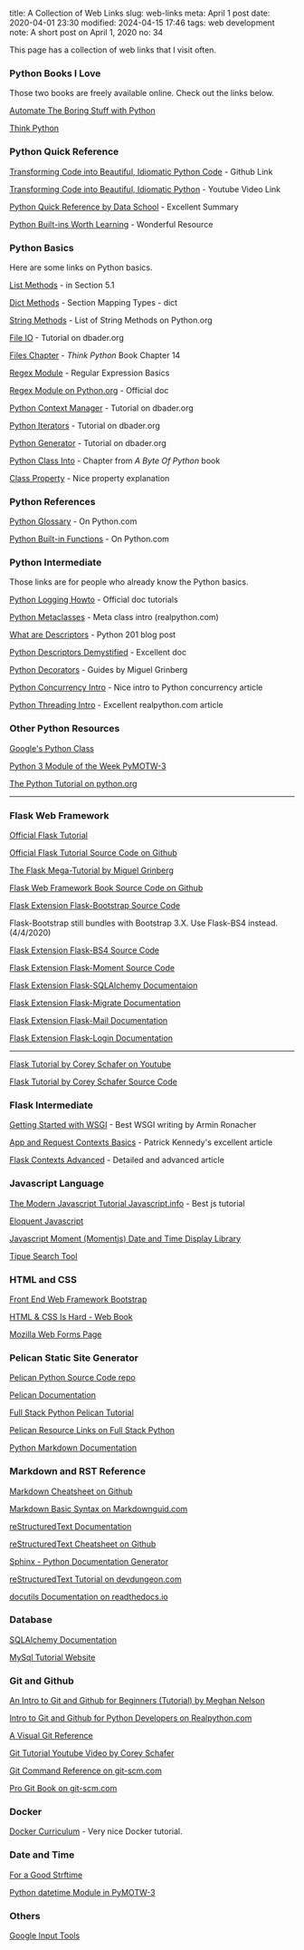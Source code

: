 title: A Collection of Web Links
slug: web-links
meta: April 1 post
date: 2020-04-01 23:30
modified: 2024-04-15 17:46
tags: web development
note: A short post on April 1, 2020
no: 34

This page has a collection of web links that I visit often.

### Python Books I Love

Those two books are freely available online. Check out the links below. 

[Automate The Boring Stuff with Python](https://automatetheboringstuff.com/)

[Think Python](http://greenteapress.com/thinkpython2/html/index.html)

### Python Quick Reference

[Transforming Code into Beautiful, Idiomatic Python Code](https://github.com/JeffPaine/beautiful_idiomatic_python) - Github Link

<span class="pl-4"></span>[Transforming Code into Beautiful, Idiomatic Python](https://youtu.be/OSGv2VnC0go) - Youtube Video Link

[Python Quick Reference by Data School](https://nbviewer.jupyter.org/github/justmarkham/python-reference/blob/master/reference.ipynb) - Excellent Summary

[Python Built-ins Worth Learning](https://treyhunner.com/2019/05/python-builtins-worth-learning/) - Wonderful Resource

### Python Basics

Here are some links on Python basics. 

[List Methods](https://docs.python.org/3/tutorial/datastructures.html) - in Section 5.1

[Dict Methods](https://docs.python.org/3/library/stdtypes.html#typesmapping) - Section Mapping Types - dict

[String Methods](https://docs.python.org/3/library/stdtypes.html#string-methods) - List of String Methods on Python.org

[File IO](https://dbader.org/blog/python-file-io) - Tutorial on dbader.org

[Files Chapter](https://greenteapress.com/thinkpython2/html/thinkpython2015.html) - *Think Python* Book Chapter 14 

[Regex Module](https://developers.google.com/edu/python/regular-expressions) - Regular Expression Basics

[Regex Module on Python.org](https://docs.python.org/3/library/re.html) - Official doc

[Python Context Manager](https://dbader.org/blog/python-context-managers-and-with-statement) - Tutorial on dbader.org 

[Python Iterators](https://dbader.org/blog/python-iterators) - Tutorial on dbader.org

[Python Generator](https://dbader.org/blog/python-generators) - Tutorial on dbader.org

[Python Class Into](https://python.swaroopch.com/oop.html) - Chapter from *A Byte Of Python* book

[Class Property](https://www.machinelearningplus.com/python/python-property/) - Nice property explanation

### Python References

[Python Glossary](https://docs.python.org/3/glossary.html#term-descriptor) - On Python.com

[Python Built-in Functions](https://docs.python.org/3/library/functions.html) - On Python.com

### Python Intermediate

Those links are for people who already know the Python basics.

[Python Logging Howto](https://docs.python.org/3/howto/logging.html) - Official doc tutorials

[Python Metaclasses](https://realpython.com/python-metaclasses/) - Meta class intro (realpython.com)

[What are Descriptors](https://www.blog.pythonlibrary.org/2016/06/10/python-201-what-are-descriptors/) - Python 201 blog post

[Python Descriptors Demystified](https://nbviewer.jupyter.org/urls/gist.github.com/ChrisBeaumont/5758381/raw/descriptor_writeup.ipynb) - Excellent doc

[Python Decorators](https://blog.miguelgrinberg.com/post/the-ultimate-guide-to-python-decorators-part-i-function-registration) - Guides by Miguel Grinberg

[Python Concurrency Intro](https://realpython.com/python-concurrency/) - Nice intro to Python concurrency article 

[Python Threading Intro](https://realpython.com/intro-to-python-threading/) - Excellent realpython.com article


### Other Python Resources

[Google's Python Class](https://developers.google.com/edu/python/)

[Python 3 Module of the Week PyMOTW-3](https://pymotw.com/3/)

[The Python Tutorial on python.org](https://docs.python.org/3/tutorial/index.html)

<hr class="my-4"/>


### Flask Web Framework

[Official Flask Tutorial](https://flask.palletsprojects.com/en/1.1.x/tutorial/)

[Official Flask Tutorial Source Code on Github](https://github.com/pallets/flask/tree/master/examples/tutorial)

[The Flask Mega-Tutorial by Miguel Grinberg](https://blog.miguelgrinberg.com/post/the-flask-mega-tutorial-part-i-hello-world)

[Flask Web Framework Book Source Code on Github](https://github.com/miguelgrinberg/flasky)

[Flask Extension Flask-Bootstrap Source Code](https://github.com/mbr/flask-bootstrap)

<p class="pl-3">Flask-Bootstrap still bundles with Bootstrap 3.X.  Use Flask-BS4 instead. (4/4/2020)</p>

[Flask Extension Flask-BS4 Source Code](https://github.com/hfilimonescu/flask-bs4)

[Flask Extension Flask-Moment Source Code](https://github.com/miguelgrinberg/Flask-Moment)

[Flask Extension Flask-SQLAlchemy Documentaion](https://flask-sqlalchemy.palletsprojects.com/en/2.x/)

[Flask Extension Flask-Migrate Documentation](https://flask-migrate.readthedocs.io/en/latest/)

[Flask Extension Flask-Mail Documentation](https://pythonhosted.org/Flask-Mail/)

[Flask Extension Flask-Login Documentation](https://flask-login.readthedocs.io/en/latest/)

<hr>

[Flask Tutorial by Corey Schafer on Youtube ](https://www.youtube.com/playlist?list=PL-osiE80TeTs4UjLw5MM6OjgkjFeUxCYH)

[Flask Tutorial by Corey Schafer Source Code](https://github.com/CoreyMSchafer/code_snippets/tree/master/Python/Flask_Blog)

### Flask Intermediate

[Getting Started with WSGI](https://lucumr.pocoo.org/2007/5/21/getting-started-with-wsgi/) - Best WSGI writing by Armin Ronacher

[App and Request Contexts Basics](https://testdriven.io/blog/flask-contexts/) - Patrick Kennedy's excellent article 

[Flask Contexts Advanced](https://testdriven.io/blog/flask-contexts-advanced/) - Detailed and advanced article


### Javascript Language

[The Modern Javascript Tutorial Javascript.info](https://javascript.info/) - Best js tutorial

[Eloquent Javascript](https://eloquentjavascript.net/)

[Javascript Moment (Momentjs) Date and Time Display Library](https://momentjs.com/)

[Tipue Search Tool](https://tipue.com/search/)


### HTML and CSS

[Front End Web Framework Bootstrap](https://getbootstrap.com/)

[HTML & CSS Is Hard - Web Book](https://www.internetingishard.com/html-and-css/)

[Mozilla Web Forms Page](https://developer.mozilla.org/en-US/docs/Learn/Forms)


### Pelican Static Site Generator

[Pelican Python Source Code repo](https://github.com/getpelican/pelican)

[Pelican Documentation](https://docs.getpelican.com/en/stable/)

[Full Stack Python Pelican Tutorial](https://www.fullstackpython.com/blog/generating-static-websites-pelican-jinja2-markdown.html)

[Pelican Resource Links on Full Stack Python](https://www.fullstackpython.com/pelican.html)

[Python Markdown Documentation](https://python-markdown.github.io/)


### Markdown and RST Reference

[Markdown Cheatsheet on Github](https://github.com/adam-p/markdown-here/wiki/Markdown-Cheatsheet)

[Markdown Basic Syntax on Markdownguid.com](https://www.markdownguide.org/basic-syntax/)

[reStructuredText Documentation](https://docutils.sourceforge.io/rst.html)

[reStructuredText Cheatsheet on Github](https://github.com/ralsina/rst-cheatsheet/blob/master/rst-cheatsheet.rst)

[Sphinx - Python Documentation Generator](https://www.sphinx-doc.org/en/master/)

[reStructuredText Tutorial on devdungeon.com](https://www.devdungeon.com/content/restructuredtext-rst-tutorial-0)

[docutils Documentation on readthedocs.io](https://docutils.readthedocs.io/en/sphinx-docs/index.html#)

### Database

[SQLAlchemy Documentation](https://docs.sqlalchemy.org/en/13/)

[MySql Tutorial Website](https://www.mysqltutorial.org/)

### Git and Github

[An Intro to Git and Github for Beginners (Tutorial) by Meghan Nelson](https://product.hubspot.com/blog/git-and-github-tutorial-for-beginners)

[Intro to Git and Github for Python Developers on Realpython.com](https://realpython.com/python-git-github-intro/)

[A Visual Git Reference](http://marklodato.github.io/visual-git-guide/index-en.html)

[Git Tutorial Youtube Video by Corey Schafer](https://www.youtube.com/watch?v=HVsySz-h9r4&list=PL-osiE80TeTuRUfjRe54Eea17-YfnOOAx)

[Git Command Reference on git-scm.com](https://git-scm.com/docs)

[Pro Git Book on git-scm.com](https://git-scm.com/book/en/v2)


### Docker

[Docker Curriculum](https://docker-curriculum.com/) - Very nice Docker tutorial.


### Date and Time

[For a Good Strftime](https://www.foragoodstrftime.com/)

[Python datetime Module in PyMOTW-3](https://pymotw.com/3/datetime/)

### Others

[Google Input Tools](https://www.google.com/inputtools/try/)


